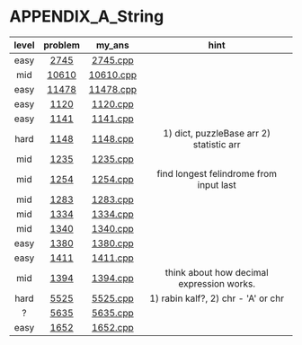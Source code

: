 # APPENDIX_A_String
| level | problem | my_ans | hint |
| :--: | :--: | :--: | :--: |
| easy | [2745](https://www.acmicpc.net/problem/2745) | [2745.cpp](./2745/2745.cpp) |  |
| mid | [10610](https://www.acmicpc.net/problem/10610) | [10610.cpp](./10610/10610.cpp) |  |
| easy | [11478](https://www.acmicpc.net/problem/11478) | [11478.cpp](./11478/11478.cpp) |  |
| easy | [1120](https://www.acmicpc.net/problem/1120) | [1120.cpp](./1120/1120.cpp) |  |
| easy | [1141](https://www.acmicpc.net/problem/1141) | [1141.cpp](./1141/1141.cpp) |  |
| hard | [1148](https://www.acmicpc.net/problem/1148) | [1148.cpp](./1148/1148.cpp) | 1) dict, puzzleBase arr 2) statistic arr |
| mid | [1235](https://www.acmicpc.net/problem/1235) | [1235.cpp](./1235/1235.cpp) |  |
| mid | [1254](https://www.acmicpc.net/problem/1254) | [1254.cpp](./1254/1254.cpp) | find longest felindrome from input last |
| mid | [1283](https://www.acmicpc.net/problem/1283) | [1283.cpp](./1283/1283.cpp) |  |
| mid | [1334](https://www.acmicpc.net/problem/1334) | [1334.cpp](./1334/1334.cpp) |  |
| mid | [1340](https://www.acmicpc.net/problem/1340) | [1340.cpp](./1340/1340.cpp) |  |
| easy | [1380](https://www.acmicpc.net/problem/1380) | [1380.cpp](./1380/1380.cpp) |  |
| easy | [1411](https://www.acmicpc.net/problem/1411) | [1411.cpp](./1411/1411.cpp) |  |
| mid | [1394](https://www.acmicpc.net/problem/1394) | [1394.cpp](./1394/1394.cpp) | think about how decimal expression works. |
| hard | [5525](https://www.acmicpc.net/problem/5525) | [5525.cpp](./5525/5525.cpp) | 1) rabin kalf?, 2) chr - 'A' or chr |
| ? | [5635](https://www.acmicpc.net/problem/5635) | [5635.cpp](./5635/5635.cpp) |  |
| easy | [1652](https://www.acmicpc.net/problem/1652) | [1652.cpp](./1652/1652.cpp) |  |
